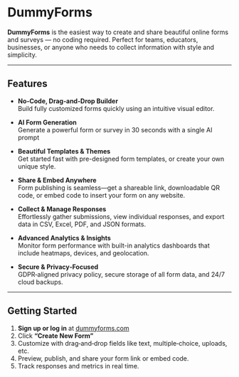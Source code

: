 # DummyForms

**DummyForms** is the easiest way to create and share beautiful online forms and surveys — no coding required. Perfect for teams, educators, businesses, or anyone who needs to collect information with style and simplicity.

---

## Features

- **No‑Code, Drag‑and‑Drop Builder**  
  Build fully customized forms quickly using an intuitive visual editor.

- **AI Form Generation**  
  Generate a powerful form or survey in 30 seconds with a single AI prompt

- **Beautiful Templates & Themes**  
  Get started fast with pre-designed form templates, or create your own unique style.

- **Share & Embed Anywhere**  
  Form publishing is seamless—get a shareable link, downloadable QR code, or embed code to insert your form on any website.

- **Collect & Manage Responses**  
  Effortlessly gather submissions, view individual responses, and export data in CSV, Excel, PDF, and JSON formats.

- **Advanced Analytics & Insights**  
  Monitor form performance with built-in analytics dashboards that include heatmaps, devices, and geolocation.

- **Secure & Privacy‑Focused**  
  GDPR‑aligned privacy policy, secure storage of all form data, and 24/7 cloud backups.

---

## Getting Started

1. **Sign up or log in** at [dummyforms.com](https://dummyforms.com)  
2. Click **“Create New Form”**  
3. Customize with drag‑and‑drop fields like text, multiple‑choice, uploads, etc.  
4. Preview, publish, and share your form link or embed code.  
5. Track responses and metrics in real time.
